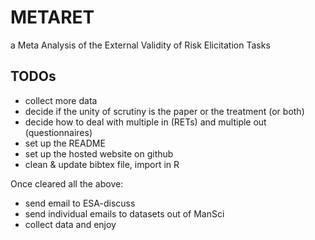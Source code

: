 # METARET
a Meta Analysis of the External Validity of Risk Elicitation Tasks

## TODOs

- collect more data
- decide if the unity of scrutiny is the paper or the treatment (or both)
- decide how to deal with multiple in (RETs) and multiple out (questionnaires)
- set up the README
- set up the hosted website on github
- clean & update bibtex file, import in R

Once cleared all the above:
- send email to ESA-discuss
- send individual emails to datasets out of ManSci
- collect data and enjoy
